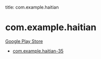 title: com.example.haitian
# com.example.haitian


[Google Play Store](https://play.google.com/store/apps/details?id=com.example.haitian)


* [com.example.haitian-35](./com.example.haitian-35/)